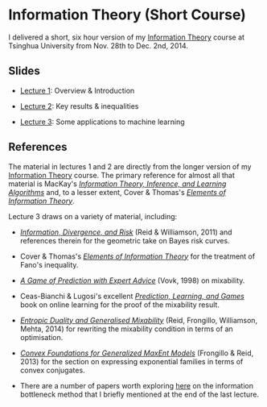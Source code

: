 # Information Theory (Short Course)

I delivered a short, six hour version of my 
[Information Theory](/work/comp/2610/) course at Tsinghua University from Nov.
28th to Dec. 2nd, 2014.

## Slides

- [Lecture 1](/bits/info/short-l1.pdf): Overview & Introduction

- [Lecture 2](/bits/info/short-l2.pdf): Key results & inequalities

- [Lecture 3](/bits/info/short-l3.pdf): Some applications to machine learning

## References

The material in lectures 1 and 2 are directly from the longer version of my [Information Theory](/work/comp/2610/) course. The primary reference for almost all that material is MacKay's _[Information Theory, Inference, and Learning Algorithms](http://www.inference.phy.cam.ac.uk/mackay/itila/)_ and, to a lesser extent, Cover & Thomas's _[Elements of Information Theory](http://elementsofinformationtheory.com)_.

Lecture 3 draws on a variety of material, including:

- _[Information, Divergence, and Risk](http://jmlr.csail.mit.edu/papers/v12/reid11a.html)_ (Reid & Williamson, 2011) and references therein for the geometric take on Bayes risk curves.

- Cover & Thomas's _[Elements of Information Theory](http://elementsofinformationtheory.com)_ for the treatment of Fano's inequality.

- _[A Game of Prediction with Expert Advice](http://dl.acm.org/citation.cfm?id=291955)_ (Vovk, 1998) on mixability.

- Ceas-Bianchi & Lugosi's excellent _[Prediction, Learning, and Games](http://homes.di.unimi.it/~cesabian/predbook/)_ book on online learning for the proof of the mixability result.

- _[Entropic Duality and Generalised Mixability](http://arxiv.org/abs/1406.6130)_ (Reid, Frongillo, Williamson, Mehta, 2014) for rewriting the mixability condition in terms of an optimisation.

- _[Convex Foundations for Generalized MaxEnt Models](http://mark.reid.name/bits/pubs/maxent13-convex-gefs.pdf)_ (Frongillo & Reid, 2013) for the section on expressing exponential families in terms of convex conjugates.

- There are a number of papers worth exploring [here](http://www.cs.huji.ac.il/labs/learning/Papers/IBM_list.html) on the information bottleneck method that I briefly mentioned at the end of the last lecture.

